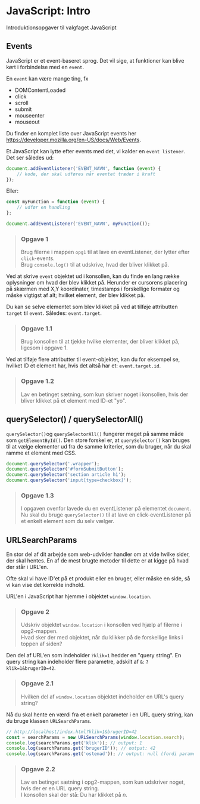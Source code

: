 # JavaScript: Intro
Introduktionsopgaver til valgfaget JavaScript

## Events
JavaScript er et event-baseret sprog. Det vil sige, at funktioner kan blive kørt i forbindelse med en `event`.

En `event` kan være mange ting, fx
- DOMContentLoaded
- click
- scroll
- submit
- mouseenter
- mouseout

Du finder en komplet liste over JavaScript events her https://developer.mozilla.org/en-US/docs/Web/Events.

Et JavaScript kan lytte efter events med det, vi kalder en `event listener`. Det ser således ud:

```JavaScript
document.addEventlistener('EVENT_NAVN', function (event) {
	// kode, der skal udføres når eventet træder i kraft
});
```

Eller:
```JavaScript
const myFunction = function (event) {
	// udfør en handling
};

document.addEventListener('EVENT_NAVN', myFunction());
```

> ### Opgave 1
> Brug filerne i mappen `opg1` til at lave en eventListener, der lytter efter `click`-events.  
> Brug `console.log()` til at udskrive, hvad der bliver klikket på.

Ved at skrive `event` objektet ud i konsollen, kan du finde en lang række oplysninger om hvad der blev klikket på. Herunder er cursorens placering på skærmen med X,Y koordinater, timestamps i forskellige formater og måske vigtigst af alt; hvilket element, der blev klikket på.

Du kan se selve elementet som blev klikket på ved at tilføje attributten `target` til `event`. Således: `event.target`.

> ### Opgave 1.1
> Brug konsollen til at tjekke hvilke elementer, der bliver klikket på, ligesom i opgave 1.

Ved at tilføje flere attributter til event-objektet, kan du for eksempel se, hvilket ID et element har, hvis det altså har et: `event.target.id`.

> ### Opgave 1.2
> Lav en betinget sætning, som kun skriver noget i konsollen, hvis der bliver klikket på et element med ID-et "yo".

## querySelector() / querySelectorAll()

`querySelector()`og `querySelectorAll()` fungerer meget på samme måde som `getElementById()`. Den store forskel er, at `querySelector()` kan bruges til at vælge elementer ud fra de samme kriterier, som du bruger, når du skal ramme et element med CSS.

```JavaScript
document.querySelector('.wrapper');
document.querySelector('#formSubmitButton');
document.querySelector('section article h1');
document.querySelector('input[type=checkbox]');
```

> ### Opgave 1.3
> I opgaven ovenfor lavede du en eventListener på elementet `document`. Nu skal du bruge `querySelector()` til at lave en click-eventListener på et enkelt element som du selv vælger.

## URLSearchParams

En stor del af dit arbejde som web-udvikler handler om at vide hvilke sider, der skal hentes. En af de mest brugte metoder til dette er at kigge på hvad der står i URL'en.

Ofte skal vi have ID'et på et produkt eller en bruger, eller måske en side, så vi kan vise det korrekte indhold.

URL'en i JavaScript har hjemme i objektet `window.location`.

> ### Opgave 2
> Udskriv objektet `window.location` i konsollen ved hjælp af filerne i opg2-mappen.  
> Hvad sker der med objektet, når du klikker på de forskellige links i toppen af siden?

Den del af URL'en som indeholder `?klik=1` hedder en "query string". En query string kan indeholder flere parametre, adskilt af `&`: `?klik=1&brugerID=42`.

> ### Opgave 2.1
> Hvilken del af `window.location` objektet indeholder en URL's query string?

Nå du skal hente en værdi fra et enkelt parameter i en URL query string, kan du bruge klassen `URLSearchParams`.

```JavaScript
// http://localhost/index.html?klik=1&brugerID=42
const = searchParams = new URLSearchParams(window.location.search);
console.log(searchParams.get('klik')); // output: 1
console.log(searchParams.get('brugerID')); // output: 42
console.log(searchParams.get('ostemad')); // output: null (fordi parametret ikke findes)
```

> ### Opgave 2.2
> Lav en betinget sætning i opg2-mappen, som kun udskriver noget, hvis der er en URL query string.  
> I konsollen skal der stå: Du har klikket på _n_.